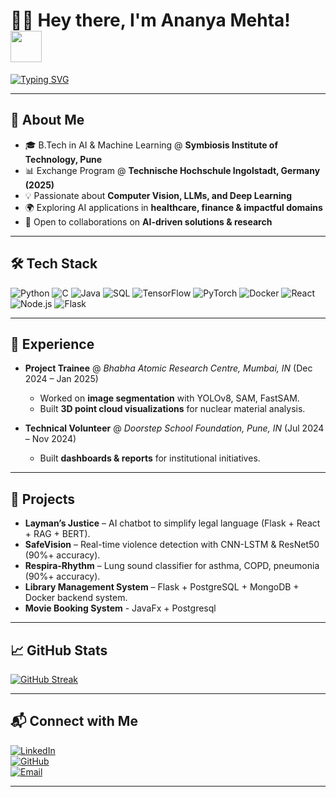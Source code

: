 # 👩‍💻 Hey there, I'm Ananya Mehta! <img src="https://media.giphy.com/media/hvRJCLFzcasrR4ia7z/giphy.gif" width="50px">

[![Typing SVG](https://readme-typing-svg.herokuapp.com?font=Fira+Code&size=22&pause=1000&color=36BCF7&width=700&lines=AI+Developer+%7C+Deep+Learning+%7C+LLMs;Exploring+AI+in+Healthcare+%2C+Finance+%26+Beyond;Passionate+about+Computer+Vision+%26+Generative+Models)](https://git.io/typing-svg)


---

## 🚀 About Me
- 🎓 B.Tech in AI & Machine Learning @ **Symbiosis Institute of Technology, Pune**  
- 📊 Exchange Program @ **Technische Hochschule Ingolstadt, Germany (2025)**  
- 💡 Passionate about **Computer Vision, LLMs, and Deep Learning**  
- 🌍 Exploring AI applications in **healthcare, finance & impactful domains**  
- 🤝 Open to collaborations on **AI-driven solutions & research**  

---

## 🛠️ Tech Stack
![Python](https://img.shields.io/badge/Python-3776AB?style=for-the-badge&logo=python&logoColor=white)
![C](https://img.shields.io/badge/C-00599C?style=for-the-badge&logo=c&logoColor=white)
![Java](https://img.shields.io/badge/Java-red?style=for-the-badge&logo=openjdk&logoColor=white)
![SQL](https://img.shields.io/badge/SQL-336791?style=for-the-badge&logo=postgresql&logoColor=white)
![TensorFlow](https://img.shields.io/badge/TensorFlow-FF6F00?style=for-the-badge&logo=tensorflow&logoColor=white)
![PyTorch](https://img.shields.io/badge/PyTorch-E34F26?style=for-the-badge&logo=pytorch&logoColor=white)
![Docker](https://img.shields.io/badge/Docker-2496ED?style=for-the-badge&logo=docker&logoColor=white)
![React](https://img.shields.io/badge/React-61DBFB?style=for-the-badge&logo=react&logoColor=black)
![Node.js](https://img.shields.io/badge/Node.js-3C873A?style=for-the-badge&logo=node.js&logoColor=white)
![Flask](https://img.shields.io/badge/Flask-000000?style=for-the-badge&logo=flask&logoColor=white)

---

## 💼 Experience  

- **Project Trainee** @ *Bhabha Atomic Research Centre, Mumbai, IN* (Dec 2024 – Jan 2025)  
   - Worked on **image segmentation** with YOLOv8, SAM, FastSAM.  
   - Built **3D point cloud visualizations** for nuclear material analysis.  

- **Technical Volunteer** @ *Doorstep School Foundation, Pune, IN* (Jul 2024 – Nov 2024)  
   - Built **dashboards & reports** for institutional initiatives.  

---

## 🌟 Projects
- **Layman’s Justice** – AI chatbot to simplify legal language (Flask + React + RAG + BERT).  
- **SafeVision** – Real-time violence detection with CNN-LSTM & ResNet50 (90%+ accuracy).  
- **Respira-Rhythm** – Lung sound classifier for asthma, COPD, pneumonia (90%+ accuracy).  
- **Library Management System** – Flask + PostgreSQL + MongoDB + Docker backend system.
- **Movie Booking System** - JavaFx + Postgresql


---

## 📈 GitHub Stats
<!--![Activity Graph](https://github-readme-activity-graph.vercel.app/graph?username=ananya39mehta&theme=react-dark)  
![GitHub stats](https://github-readme-stats.vercel.app/api?username=ananya39mehta&show_icons=true&theme=radical)  -->

[![GitHub Streak](https://streak-stats.demolab.com?user=ananya39mehta&theme=radical)](https://git.io/streak-stats)  


---

## 📬 Connect with Me
[![LinkedIn](https://img.shields.io/badge/LinkedIn-blue?style=for-the-badge&logo=linkedin)](https://www.linkedin.com/in/ananya-mehta-77229725a)  
[![GitHub](https://img.shields.io/badge/GitHub-black?style=for-the-badge&logo=github)](https://github.com/ananya39mehta)  
[![Email](https://img.shields.io/badge/Email-red?style=for-the-badge&logo=gmail&logoColor=white)](mailto:ananya39mehta@gmail.com)  

---

